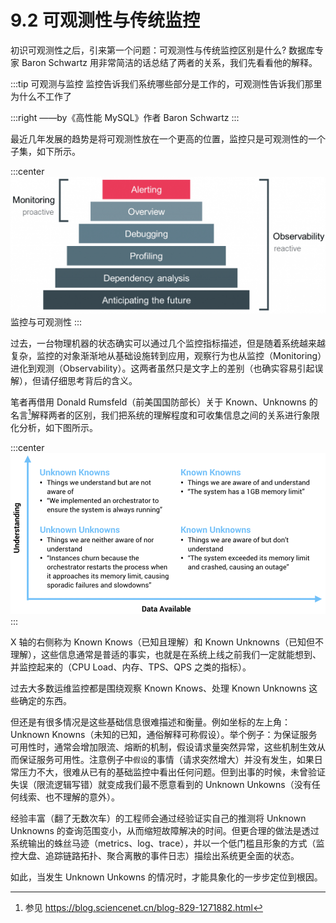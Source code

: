 # 9.2 可观测性与传统监控

初识可观测性之后，引来第一个问题：可观测性与传统监控区别是什么? 数据库专家 Baron Schwartz 用非常简洁的话总结了两者的关系，我们先看看他的解释。

:::tip 可观测与监控
监控告诉我们系统哪些部分是工作的，可观测性告诉我们那里为什么不工作了

:::right
——by《高性能 MySQL》作者 Baron Schwartz 
:::

最近几年发展的趋势是将可观测性放在一个更高的位置，监控只是可观测性的一个子集，如下所示。

:::center
  ![](../assets/Monitoring-vs-Observability.png)<br/>
  监控与可观测性
:::

过去，一台物理机器的状态确实可以通过几个监控指标描述，但是随着系统越来越复杂，监控的对象渐渐地从基础设施转到应用，观察行为也从监控（Monitoring）进化到观测（Observability）。这两者虽然只是文字上的差别（也确实容易引起误解），但请仔细思考背后的含义。

笔者再借用 Donald Rumsfeld（前美国国防部长）关于 Known、Unknowns 的名言[^1]解释两者的区别，我们把系统的理解程度和可收集信息之间的关系进行象限化分析，如下图所示。

:::center
  ![](../assets/observability-knowns.png)<br/>
:::

X 轴的右侧称为 Known Knows（已知且理解）和 Known Unknowns（已知但不理解），这些信息通常是普适的事实，也就是在系统上线之前我们一定就能想到、并监控起来的（CPU Load、内存、TPS、QPS 之类的指标）。

过去大多数运维监控都是围绕观察 Known Knows、处理 Known Unknowns 这些确定的东西。

但还是有很多情况是这些基础信息很难描述和衡量。例如坐标的左上角：Unknown Knowns（未知的已知，通俗解释可称假设）。举个例子：为保证服务可用性时，通常会增加限流、熔断的机制，假设请求量突然异常，这些机制生效从而保证服务可用性。注意例子中`假设`的事情（请求突然增大）并没有发生，如果日常压力不大，很难从已有的基础监控中看出任何问题。但到出事的时候，未曾验证失误（限流逻辑写错）就变成我们最不愿意看到的 Unknown Unkowns（没有任何线索、也不理解的意外）。

经验丰富（翻了无数次车）的工程师会通过经验证实自己的推测将 Unknown Unknowns 的查询范围变小，从而缩短故障解决的时间。但更合理的做法是透过系统输出的蛛丝马迹（metrics、log、trace），并以一个低门槛且形象的方式（监控大盘、追踪链路拓扑、聚合离散的事件日志）描绘出系统更全面的状态。

如此，当发生 Unknown Unkowns 的情况时，才能具象化的一步步定位到根因。



[^1]: 参见 https://blog.sciencenet.cn/blog-829-1271882.html